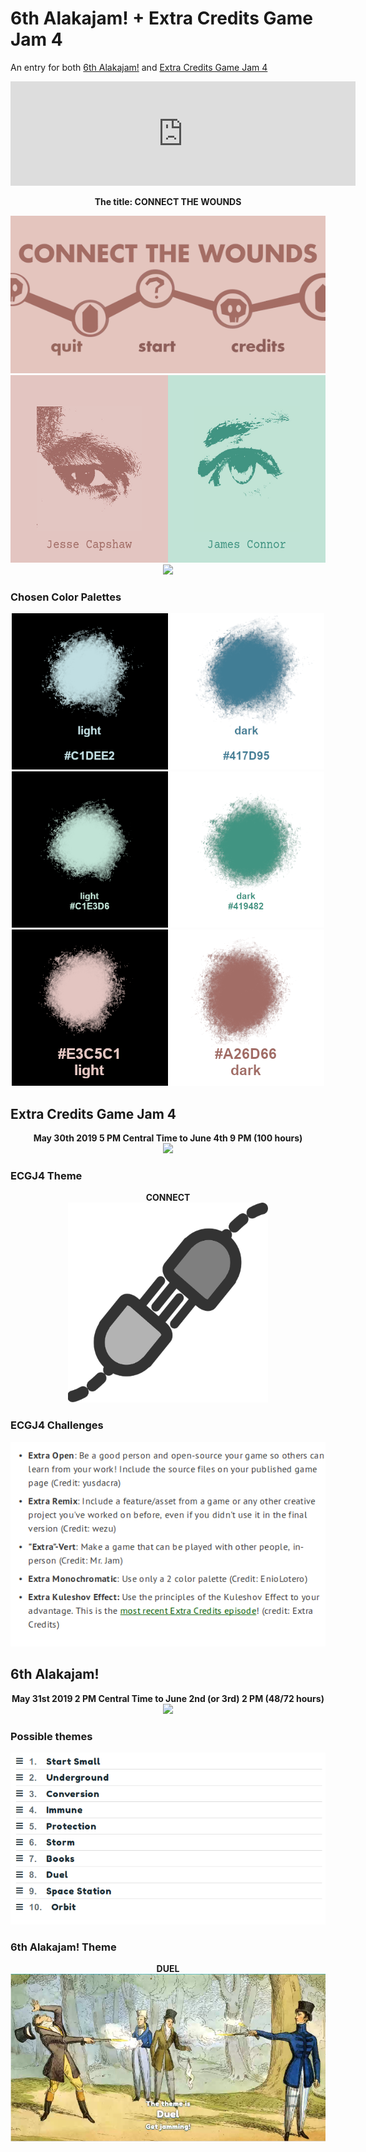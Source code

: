 # 6th Alakajam! + Extra Credits Game Jam 4
An entry for both [6th Alakajam!](https://alakajam.com/6th-alakajam/announcements) and [Extra Credits Game Jam 4](https://itch.io/jam/extra-credits-game-jam-4)

<p align="center"><iframe src="https://itch.io/embed/432308?linkback=true&amp;bg_color=c1dee2&amp;fg_color=417d95&amp;link_color=417d95&amp;border_color=5e9ab2" width="552" height="167" frameborder="0"></iframe></p>

<p align="center" >
<b>The title: CONNECT THE WOUNDS</b>
</p>
<p align="center">
<img src="https://github.com/Raccoon-JS/Alakajam-plus-Extra-Credits/blob/master/complete_menu_screen.gif">
<br>
<img height="300" width="600" src="https://github.com/Raccoon-JS/Alakajam-plus-Extra-Credits/blob/master/eyes_of_characters.png">
<br>
<img src="https://i.imgur.com/EzFgM2G.png?2">
</p>

### Chosen Color Palettes

<p align="center">
<img height="250" width="500" src="https://github.com/Raccoon-JS/Alakajam-plus-Extra-Credits/blob/master/color-palettes/two_color_palette_reference_2.png">
<br>
<img height="250" width="500" src="https://github.com/Raccoon-JS/Alakajam-plus-Extra-Credits/blob/master/color-palettes/two_color_palette_reference_3.png">
<br>
<img height="250" width="500" src="https://github.com/Raccoon-JS/Alakajam-plus-Extra-Credits/blob/master/color-palettes/two_color_palette_reference_4.png">
</p>

## Extra Credits Game Jam 4

<p align="center">
<b>
May 30th 2019 5 PM Central Time to June 4th 9 PM (100 hours)
</b>
<br>
<img src="https://i.imgur.com/JiLZqQF.png?1">
</p>

### ECGJ4 Theme

<p align="center">
<b>CONNECT</b>
<br>
<img height="320" width="320" src="https://github.com/Raccoon-JS/Alakajam-plus-Extra-Credits/blob/master/connection.png">
</p>

### ECGJ4 Challenges

<p align="center">
<img src="https://github.com/Raccoon-JS/Alakajam-plus-Extra-Credits/blob/master/ec-challenges.png">
</p>

## 6th Alakajam!

<p align="center">
<b>May 31st 2019 2 PM Central Time to June 2nd (or 3rd) 2 PM (48/72 hours)</b>
<br>
<img src="https://i.imgur.com/0SPtSQA.png?1">
</p>

### Possible themes

<p align = "center">
<img src="https://github.com/Raccoon-JS/Alakajam-plus-Extra-Credits/blob/master/shortlist_alakajam_themes.png">
</p>

### 6th Alakajam! Theme

<p align = "center">
<b>DUEL<b>
<br>
<img src="https://github.com/Raccoon-JS/Alakajam-plus-Extra-Credits/blob/master/Alakajam-6-theme-Duel.png">
</p>
